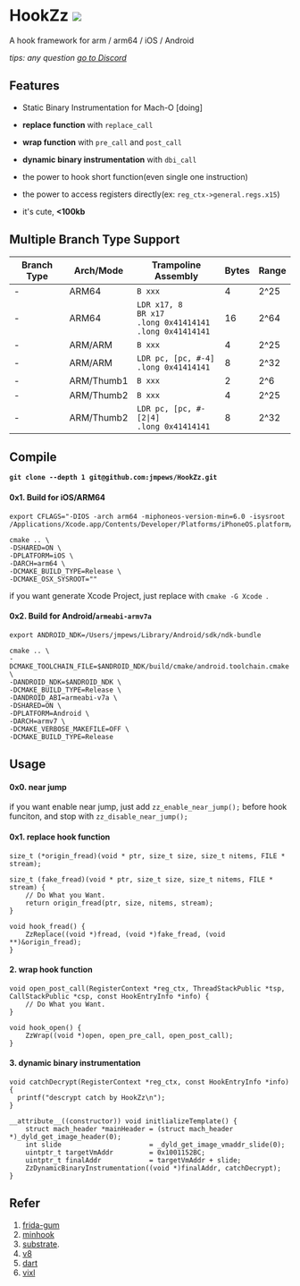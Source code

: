 # HookZz  [![](https://img.shields.io/badge/chat-on--discord-7289da.svg?style=flat-square&longCache=true&logo=discord)](https://discord.gg/P4uCTTH)

A hook framework for arm / arm64 / iOS / Android

_tips: any question [go to Discord](https://discordapp.com/invite/P4uCTTH)_

## Features

- Static Binary Instrumentation for Mach-O [doing]

- **replace function** with `replace_call`

- **wrap function** with `pre_call` and `post_call`

- **dynamic binary instrumentation** with `dbi_call`

- the power to hook short function(even single one instruction)

- the power to access registers directly(ex: `reg_ctx->general.regs.x15`)

- it's cute, **<100kb**

## Multiple Branch Type Support

| Branch Type | Arch/Mode | Trampoline Assembly | Bytes | Range |
| - | - | - | - | - |
| - | ARM64 | `B xxx` | 4 | 2^25 |
| - | ARM64 | `LDR x17, 8`<br>`BR x17`<br>`.long 0x41414141`<br>`.long 0x41414141` | 16 | 2^64 |
| - | ARM/ARM | `B xxx` | 4 | 2^25 |
| - | ARM/ARM | `LDR pc, [pc, #-4]`<br>`.long 0x41414141` | 8 | 2^32 |
| - | ARM/Thumb1 | `B xxx` | 2 | 2^6 |
| - | ARM/Thumb2 | `B xxx` | 4 | 2^25 |
| - | ARM/Thumb2 | `LDR pc, [pc, #-[2\|4]`<br>`.long 0x41414141` | 8 | 2^32 |

## Compile

**`git clone --depth 1 git@github.com:jmpews/HookZz.git`**

#### 0x1. Build for iOS/ARM64

```
export CFLAGS="-DIOS -arch arm64 -miphoneos-version-min=6.0 -isysroot /Applications/Xcode.app/Contents/Developer/Platforms/iPhoneOS.platform/Developer/SDKs/iPhoneOS.sdk"

cmake .. \
-DSHARED=ON \
-DPLATFORM=iOS \
-DARCH=arm64 \
-DCMAKE_BUILD_TYPE=Release \
-DCMAKE_OSX_SYSROOT=""
```

if you want generate Xcode Project, just replace with `cmake -G Xcode `.

#### 0x2. Build for Android/`armeabi-armv7a`

```
export ANDROID_NDK=/Users/jmpews/Library/Android/sdk/ndk-bundle

cmake .. \
-DCMAKE_TOOLCHAIN_FILE=$ANDROID_NDK/build/cmake/android.toolchain.cmake \
-DANDROID_NDK=$ANDROID_NDK \
-DCMAKE_BUILD_TYPE=Release \
-DANDROID_ABI=armeabi-v7a \
-DSHARED=ON \
-DPLATFORM=Android \
-DARCH=armv7 \
-DCMAKE_VERBOSE_MAKEFILE=OFF \
-DCMAKE_BUILD_TYPE=Release 
```

## Usage
#### 0x0. near jump

if you want enable near jump, just add `zz_enable_near_jump();` before hook funciton, and stop with `zz_disable_near_jump();`

#### 0x1. replace hook function
```
size_t (*origin_fread)(void * ptr, size_t size, size_t nitems, FILE * stream);

size_t (fake_fread)(void * ptr, size_t size, size_t nitems, FILE * stream) {
    // Do What you Want.
    return origin_fread(ptr, size, nitems, stream);
}

void hook_fread() {
    ZzReplace((void *)fread, (void *)fake_fread, (void **)&origin_fread);
}
```

#### 2. wrap hook function
```
void open_post_call(RegisterContext *reg_ctx, ThreadStackPublic *tsp, CallStackPublic *csp, const HookEntryInfo *info) {
    // Do What you Want.
}

void hook_open() {
    ZzWrap((void *)open, open_pre_call, open_post_call);
}
```

#### 3. dynamic binary instrumentation
```
void catchDecrypt(RegisterContext *reg_ctx, const HookEntryInfo *info) {
  printf("descrypt catch by HookZz\n");
}

__attribute__((constructor)) void initlializeTemplate() {
    struct mach_header *mainHeader = (struct mach_header *)_dyld_get_image_header(0);
    int slide                      = _dyld_get_image_vmaddr_slide(0);
    uintptr_t targetVmAddr         = 0x1001152BC;
    uintptr_t finalAddr            = targetVmAddr + slide;
    ZzDynamicBinaryInstrumentation((void *)finalAddr, catchDecrypt);
}
```

## Refer

1. [frida-gum](https://github.com/frida/frida-gum) 
2. [minhook](https://github.com/TsudaKageyu/minhook) 
3. [substrate](https://github.com/jevinskie/substrate).
4. [v8](https://github.com/v8/v8)
5. [dart](https://github.com/dart-lang/sdk)
6. [vixl](https://git.linaro.org/arm/vixl.git)
